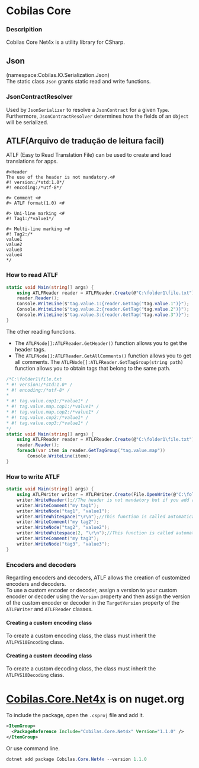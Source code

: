 # Cobilas Core
### Descripition
Cobilas Core Net4x is a utility library for CSharp.

## Json
(namespace:Cobilas.IO.Serialization.Json)<br>
The static class `Json` grants static read and write functions.

### JsonContractResolver
Used by `JsonSerializer` to resolve a `JsonContract` for a given `Type`. 
Furthermore, `JsonContractResolver` determines how the fields of an `Object` will be serialized.

## ATLF(Arquivo de tradução de leitura facil)
ATLF (Easy to Read Translation File) can be used to create and load translations for apps.
```
#>Header
The use of the header is not mandatory.<#
#! version:/*std:1.0*/
#! encoding:/*utf-8*/

#> Comment <#
#> ATLF format(1.0) <#

#> Uni-line marking <#
#! Tag1:/*value1*/

#> Multi-line marking <#
#! Tag2:/*
value1
value2
value3
value4
*/
```
### How to read ATLF
```csharp
static void Main(string[] args) {
    using ATLFReader reader = ATLFReader.Create(@"C:\folder1\file.txt");
    reader.Reader();
    Console.WriteLine($"tag.value.1:{reader.GetTag("tag.value.1")}");
    Console.WriteLine($"tag.value.2:{reader.GetTag("tag.value.2")}");
    Console.WriteLine($"tag.value.3:{reader.GetTag("tag.value.3")}");
}
```
The other reading functions.
- The `ATLFNode[]:ATLFReader.GetHeader()` function allows you to get the header tags.
- The `ATLFNode[]:ATLFReader.GetAllComments()` function allows you to get all comments.
The `ATLFNode[]:ATLFReader.GetTagGroup(string path)` function allows you to obtain tags that belong to the same path.
```csharp
/*C:\folder1\file.txt
* #! version:/*std:1.0* /
* #! encoding:/*utf-8* /
* 
* #! tag.value.cop1:/*value1* /
* #! tag.value.map.cop1:/*value1* /
* #! tag.value.map.cop2:/*value1* /
* #! tag.value.cop2:/*value1* /
* #! tag.value.cop3:/*value1* /
*/
static void Main(string[] args) {
    using ATLFReader reader = ATLFReader.Create(@"C:\folder1\file.txt");
    reader.Reader();
    foreach(var item in reader.GetTagGroup("tag.value.map"))
        Console.WriteLine(item);
}
```
### How to write ATLF
```csharp
static void Main(string[] args) {
    using ATLFWriter writer = ATLFWriter.Create(File.OpenWrite(@"C:\folder1\file.txt"));
    writer.WriteHeader();//The header is not mandatory but if you add a header, call this function first.
    writer.WriteComment("my tag1");
    writer.WriteNode("tag1", "value1");
    writer.WriteWhitespace("\r\n");//This function is called automatically when the `Indent` property is `true`. By default the `Indent` property is `true`.
    writer.WriteComment("my tag2");
    writer.WriteNode("tag2", "value2");
    writer.WriteWhitespace(2, "\r\n");//This function is called automatically when the `Indent` property is `true`. By default the `Indent` property is `true`.
    writer.WriteComment("my tag3");
    writer.WriteNode("tag3", "value3");
}
```
### Encoders and decoders
Regarding encoders and decoders, ATLF allows the creation of customized encoders and decoders.<br>
To use a custom encoder or decoder, assign a version to your custom encoder or decoder using the `Version` property and then assign the version of the custom encoder or decoder in the `TargetVersion` property of the `ATLFWriter` and `ATLFReader` classes.<br>
#### Creating a custom encoding class
To create a custom encoding class, the class must inherit the `ATLFVS10Encoding` class.
#### Creating a custom decoding class
To create a custom decoding class, the class must inherit the `ATLFVS10Decoding` class.

# [Cobilas.Core.Net4x](https://www.nuget.org/packages/Cobilas.Core.Net4x) is on nuget.org
To include the package, open the `.csproj` file and add it.
```xml
<ItemGroup>
  <PackageReference Include="Cobilas.Core.Net4x" Version="1.1.0" />
</ItemGroup>
```
Or use command line.
```ps1
dotnet add package Cobilas.Core.Net4x --version 1.1.0
```